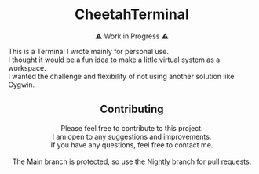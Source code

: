 <div align="center">

# CheetahTerminal
:warning: Work in Progress :warning:

<div align="left">
This is a Terminal I wrote mainly for personal use.<br>
I thought it would be a fun idea to make a little virtual system as a workspace.<br>
I wanted the challenge and flexibility of not using another solution like Cygwin.<br>
</div>

## Contributing

Please feel free to contribute to this project.<br>
I am open to any suggestions and improvements.<br>
If you have any questions, feel free to contact me.<br>
<br>
The Main branch is protected, so use the Nightly branch for pull requests.<br>
</div>